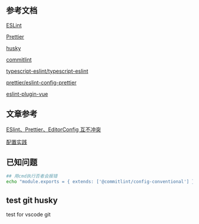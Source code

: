 ## 参考文档

[ESLint](https://cn.eslint.org/)

[Prettier](https://www.prettier.cn/)

[husky](https://typicode.github.io/husky/)

[commitlint](https://commitlint.js.org/)

[typescript-eslint/typescript-eslint](https://typescript-eslint.io/)

[prettier/eslint-config-prettier](https://github.com/prettier/eslint-config-prettier/)

[eslint-plugin-vue](https://eslint.vuejs.org/)

## 文章参考

[ESlint、Prettier、EditorConfig 互不冲突](https://juejin.cn/post/6971783776221265927)

[配置实践](https://www.jianshu.com/p/77f715968e51)

## 已知问题

```sh
## 用cmd执行否者会报错
echo "module.exports = { extends: ['@commitlint/config-conventional'] }" > commitlint.config.js
```

## test git husky

test for vscode git
